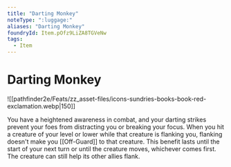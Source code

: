 ```yaml
---
title: "Darting Monkey"
noteType: ":luggage:"
aliases: "Darting Monkey"
foundryId: Item.pOfz9LiZA8TGVeNw
tags:
  - Item
---
```


# Darting Monkey
![[pathfinder2e/Feats/zz_asset-files/icons-sundries-books-book-red-exclamation.webp|150]]

You have a heightened awareness in combat, and your darting strikes prevent your foes from distracting you or breaking your focus. When you hit a creature of your level or lower while that creature is flanking you, flanking doesn't make you [[Off-Guard]] to that creature. This benefit lasts until the start of your next turn or until the creature moves, whichever comes first. The creature can still help its other allies flank.
